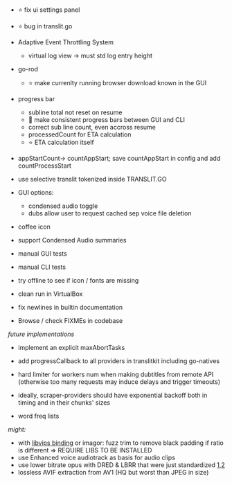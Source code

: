 
- ⭐ fix ui settings panel

- ⭐ bug in translit.go

- Adaptive Event Throttling System
  - virtual log view → must std log entry height

- go-rod
  - ⭐ make currenlty running browser download known in the GUI

- progress bar
  - subline total not reset on resume
  - 🤯 make consistent progress bars between GUI and CLI
  - correct sub line count, even accross resume
  - processedCount for ETA calculation
  - ⭐ ETA calculation itself
 
- appStartCount→ countAppStart; save countAppStart in config and add countProcessStart
- use selective translit tokenized inside TRANSLIT.GO

- GUI options:
  - condensed audio toggle
  - dubs allow user to request cached sep voice file deletion
  
- coffee icon

- support Condensed Audio summaries

- manual GUI tests
- manual CLI tests
- try offline to see if icon / fonts are missing
- clean run in VirtualBox


- fix newlines in builtin documentation
- Browse / check FIXMEs in codebase


*future implementations*

- implement an explicit maxAbortTasks
- add progressCallback to all providers in translitkit including go-natives

- hard limiter for workers num when making dubtitles from remote API (otherwise too many requests may induce delays and trigger timeouts)
- ideally, scraper-providers should have exponential backoff both in timing and in their chunks' sizes

- word freq lists

*might:*

- with [libvips binding](https://github.com/h2non/bimg) or imagor: fuzz trim to remove black padding if ratio is different => REQUIRE LIBS TO BE INSTALLED
- use Enhanced voice audiotrack as basis for audio clips
- use lower bitrate opus with DRED & LBRR that were just standardized [1](https://opus-codec.org/),[2](https://datatracker.ietf.org/doc/draft-ietf-mlcodec-opus-extension/)
- lossless AVIF extraction from AV1 (HQ but worst than JPEG in size)

